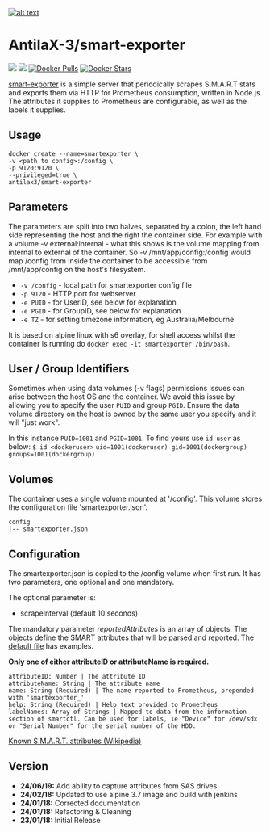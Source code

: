 [logo]: https://ci.nerv.com.au/userContent/antilax-3.png "AntilaX-3"
[![alt text][logo]](https://github.com/AntilaX-3/)

# AntilaX-3/smart-exporter
[![](https://images.microbadger.com/badges/version/antilax3/smart-exporter.svg)](https://microbadger.com/images/antilax3/smart-exporter "Get your own version badge on microbadger.com") [![](https://images.microbadger.com/badges/image/antilax3/smart-exporter.svg)](https://microbadger.com/images/antilax3/smart-exporter "Get your own image badge on microbadger.com") [![Docker Pulls](https://img.shields.io/docker/pulls/antilax3/smart-exporter.svg)](https://hub.docker.com/r/antilax3/smart-exporter/) [![Docker Stars](https://img.shields.io/docker/stars/antilax3/smart-exporter.svg)](https://hub.docker.com/r/antilax3/smart-exporter/)

[smart-exporter](https://github.com/AntilaX-3/docker-smartexporter) is a simple server that periodically scrapes S.M.A.R.T stats and exports them via HTTP for Prometheus consumption, written in Node.js.
The attributes it supplies to Prometheus are configurable, as well as the labels it supplies. 
## Usage
```
docker create --name=smartexporter \
-v <path to config>:/config \
-p 9120:9120 \
--privileged=true \
antilax3/smart-exporter
```
## Parameters
The parameters are split into two halves, separated by a colon, the left hand side representing the host and the right the container side. For example with a volume -v external:internal - what this shows is the volume mapping from internal to external of the container. So -v /mnt/app/config:/config would map /config from inside the container to be accessible from /mnt/app/config on the host's filesystem.

- `-v /config` - local path for smartexporter config file
- `-p 9120` - HTTP port for webserver
- `-e PUID` - for UserID, see below for explanation
- `-e PGID` - for GroupID, see below for explanation
- `-e TZ` - for setting timezone information, eg Australia/Melbourne

It is based on alpine linux with s6 overlay, for shell access whilst the container is running do `docker exec -it smartexporter /bin/bash`.

## User / Group Identifiers
Sometimes when using data volumes (-v flags) permissions issues can arise between the host OS and the container. We avoid this issue by allowing you to specify the user `PUID` and group `PGID`. Ensure the data volume directory on the host is owned by the same user you specify and it will "just work".

In this instance `PUID=1001` and `PGID=1001`. To find yours use `id user` as below:
`$ id <dockeruser>`
    `uid=1001(dockeruser) gid=1001(dockergroup) groups=1001(dockergroup)`
    
## Volumes

The container uses a single volume mounted at '/config'. This volume stores the configuration file 'smartexporter.json'.

    config
    |-- smartexporter.json

## Configuration

The smartexporter.json is copied to the /config volume when first run. It has two parameters, one optional and one mandatory.

The optional parameter is:
 - scrapeInterval (default 10 seconds)
 
The mandatory parameter *reportedAttributes* is an array of objects. The objects define the SMART attributes that will be parsed and reported. The [default file](https://github.com/AntilaX-3/docker-smartexporter/blob/master/root/app/src/config/default.json) has examples. 
 
 **Only one of either attributeID or attributeName is required.**
 
    attributeID: Number | The attribute ID
    attributeName: String | The attribute name
    name: String (Required) | The name reported to Prometheus, prepended with 'smartexporter_'
    help: String (Required) | Help text provided to Prometheus
    labelNames: Array of Strings | Mapped to data from the information section of smartctl. Can be used for labels, ie "Device" for /dev/sdx or "Serial Number" for the serial number of the HDD. 
     
[Known S.M.A.R.T. attributes (Wikipedia)](https://en.wikipedia.org/w/index.php?title=S.M.A.R.T.#Known_ATA_S.M.A.R.T._attributes)
## Version
- **24/06/19:** Add ability to capture attributes from SAS drives
- **24/02/18:** Updated to use alpine 3.7 image and build with jenkins
- **24/01/18:** Corrected documentation
- **24/01/18:** Refactoring & Cleaning
- **23/01/18:** Initial Release
